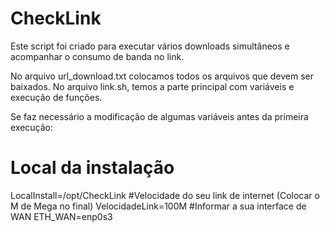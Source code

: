 # CheckLink
Este script foi criado para executar vários downloads simultâneos e acompanhar o consumo de banda no link.

No arquivo url_download.txt colocamos todos os arquivos que devem ser baixados.
No arquivo link.sh, temos a parte principal com variáveis e execução de funções.

Se faz necessário a modificação de algumas variáveis antes da primeira execução:

# Local da instalação
LocalInstall=/opt/CheckLink
#Velocidade do seu link de internet (Colocar o M de Mega no final)
VelocidadeLink=100M
#Informar a sua interface de WAN
ETH_WAN=enp0s3
